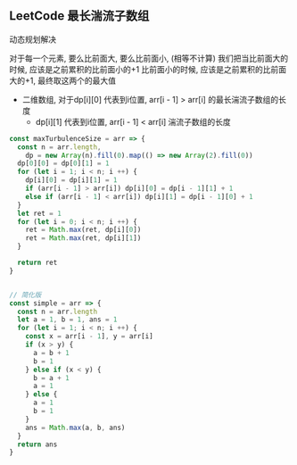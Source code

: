## LeetCode 最长湍流子数组



动态规划解决

对于每一个元素, 要么比前面大, 要么比前面小, (相等不计算) 我们把当比前面大的时候, 应该是之前累积的比前面小的+1
比前面小的时候, 应该是之前累积的比前面大的+1, 最终取这两个的最大值


- 二维数组, 对于dp[i][0] 代表到i位置, arr[i - 1] > arr[i] 的最长湍流子数组的长度
  - dp[i][1] 代表到i位置, arr[i - 1] < arr[i] 湍流子数组的长度



```js
const maxTurbulenceSize = arr => {
  const n = arr.length,
    dp = new Array(n).fill(0).map(() => new Array(2).fill(0))
  dp[0][0] = dp[0][1] = 1
  for (let i = 1; i < n; i ++) {
    dp[i][0] = dp[i][1] = 1
    if (arr[i - 1] > arr[i]) dp[i][0] = dp[i - 1][1] + 1
    else if (arr[i - 1] < arr[i]) dp[i][1] = dp[i - 1][0] + 1
  }
  let ret = 1
  for (let i = 0; i < n; i ++) {
    ret = Math.max(ret, dp[i][0])
    ret = Math.max(ret, dp[i][1])
  }

  return ret
}


// 简化版
const simple = arr => {
  const n = arr.length
  let a = 1, b = 1, ans = 1
  for (let i = 1; i < n; i ++) {
    const x = arr[i - 1], y = arr[i]
    if (x > y) {
      a = b + 1
      b = 1
    } else if (x < y) {
      b = a + 1
      a = 1
    } else {
      a = 1
      b = 1
    }
    ans = Math.max(a, b, ans)
  }
  return ans
}



```